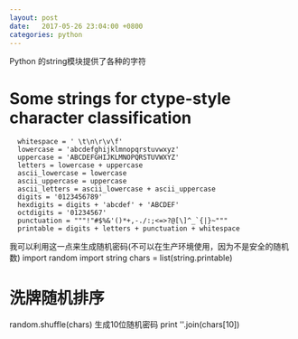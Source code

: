 ```yaml
---
layout: post
date:   2017-05-26 23:04:00 +0800
categories: python
---
```

Python 的string模块提供了各种的字符
# Some strings for ctype-style character classification
```
  whitespace = ' \t\n\r\v\f'
  lowercase = 'abcdefghijklmnopqrstuvwxyz'
  uppercase = 'ABCDEFGHIJKLMNOPQRSTUVWXYZ'
  letters = lowercase + uppercase
  ascii_lowercase = lowercase
  ascii_uppercase = uppercase
  ascii_letters = ascii_lowercase + ascii_uppercase
  digits = '0123456789'
  hexdigits = digits + 'abcdef' + 'ABCDEF'
  octdigits = '01234567'
  punctuation = """!"#$%&'()*+,-./:;<=>?@[\]^_`{|}~"""
  printable = digits + letters + punctuation + whitespace
```

我可以利用这一点来生成随机密码(不可以在生产环境使用，因为不是安全的随机数)
import random
import string
chars = list(string.printable)
# 洗牌随机排序
random.shuffle(chars)
生成10位随机密码
print ''.join(chars[10])
